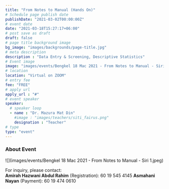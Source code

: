 ```yaml
---
title: "From Notes to Manual (Hands On)"
# Schedule page publish date
publishDate: "2021-03-02T00:00:00Z"
# event date
date: "2021-03-18T15:27:17+06:00"
# post save as draft
draft: false
# page title background image
bg_image: "images/backgrounds/page-title.jpg"
# meta description
description : "Data Entry & Screening, Descriptive Statistics"
# Event image
image: "images/events/Bengkel 18 Mac 2021 - From Notes to Manual - Siri 1.jpeg"
# location
location: "Virtual on ZOOM"
# entry fee
fee: "FREE"
# apply url
apply_url : "#"
# event speaker
speaker:
  # speaker loop
  - name : "Dr. Mazura Mat Din"
    #image : "images/teachers/siti_fairus.png"
    designation : "Teacher"
# type
type: "event"
---
```


### About Event

![](images/events/Bengkel 18 Mac 2021 - From Notes to Manual - Siri 1.jpeg)  

For inquiry, please contact:  
**Amirah Hazwani Abdul Rahim** (Registration): 60 19 545 4145 
**Asmahani Nayan** (Payment): 60 19 474 0610
